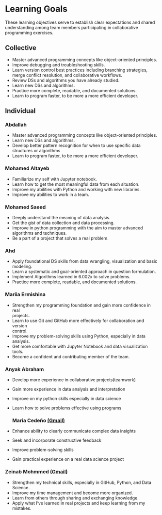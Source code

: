 # Learning Goals

These learning objectives serve to establish clear expectations and shared
understanding among team members participating in collaborative programming exercises.

## Collective

- Master advanced programming concepts like object-oriented principles.
- Improve debugging and troubleshooting skills.
- Learn version control best practices including
branching strategies, merge conflict resolution, and collaborative workflows.
- Review DSs and algorithms you have already studied.
- Learn new DSs and algorithms.
- Practice more complete, readable, and documented solutions.
- Learn to program faster, to be more a more efficient developer.

## Individual

### Abdallah

- Master advanced programming concepts like object-oriented principles.
- Learn new DSs and algorithms.
- Develop better pattern recognition for when to use specific data
structures or algorithms
- Learn to program faster, to be more a more efficient developer.

### Mohamed Altayeb

- Familiarize my self with Jupyter notebook.
- Learn how to get the most meaningful data from each situation.
- Improve my abilities with Python and working with new libraries.
- Improve my abilities to work in a team.

### Mohamed Saeed

- Deeply understand the meaning of data analysis.
- Get the gist of data collection and data processing.
- Improve in python programming with the aim to master advanced algorithms and techniques.
- Be a part of a project that solves a real problem.

### Ahd

- Apply foundational DS skills from data wrangling, visualization and basic modeling.
- Learn a systematic and goal-oriented approach in question formulation.
- Implement Algorithms learned in 6.002x to solve problems.
- Practice more complete, readable, and documented solutions.

### Mariia Ermishina

- Strengthen my programming foundation and gain more confidence in real  
  projects.  
- Learn to use Git and GitHub more effectively for collaboration and version  
  control.  
- Improve my problem-solving skills using Python, especially in data analysis.  
- Get more comfortable with Jupyter Notebook and data visualization tools.  
- Become a confident and contributing member of the team.

### Anyak Abraham

- Develop more experience in collaborative projects(teamwork)
- Gain more experience in data analysis and interpretation
- Improve on my python skills especially in data science
- Learn how to solve problems effective using programs

  ### Maria Cedeño **[(Gmail)](<mailto:mariaalejandracedeno039@gmail.com>)**

- Enhance ability to clearly communicate complex data insights
- Seek and incorporate constructive feedback
- Improve problem-solving skills
- Gain practical experience on a real data science project

### Zeinab Mohmmed **[(Gmail)](<mailto:zeinbwahid98@gmail.com>)**

- Strengthen my technical skills, especially in GitHub, Python, and Data Science.
- Improve my time management and become more organized.
- Learn from others through sharing and exchanging knowledge.
- Apply what I’ve learned in real projects and keep learning from my mistakes.
